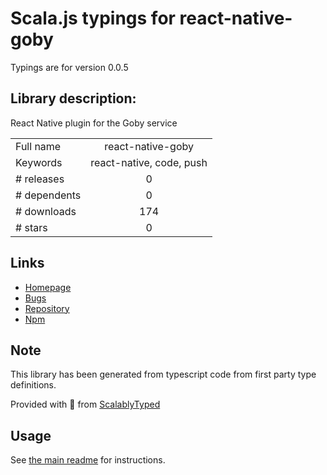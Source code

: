 
# Scala.js typings for react-native-goby

Typings are for version 0.0.5

## Library description:
React Native plugin for the Goby service

|                    |                 |
| ------------------ | :-------------: |
| Full name          | react-native-goby |
| Keywords           | react-native, code, push |
| # releases         | 0 |
| # dependents       | 0 |
| # downloads        | 174 |
| # stars            | 0 |

## Links
- [Homepage](https://github.com/MessageDream/react-native-goby)
- [Bugs](https://github.com/MessageDream/react-native-goby/issues)
- [Repository](https://github.com/MessageDream/react-native-goby)
- [Npm](https://www.npmjs.com/package/react-native-goby)
    


## Note
This library has been generated from typescript code from first party type definitions.

Provided with :purple_heart: from [ScalablyTyped](https://github.com/oyvindberg/ScalablyTyped)

## Usage
See [the main readme](../../readme.md) for instructions.



